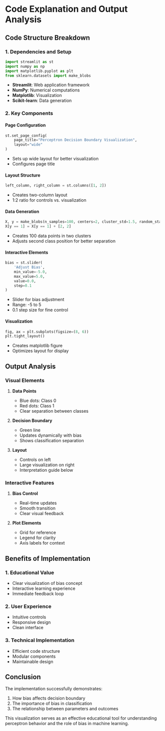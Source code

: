 # Code Explanation and Output Analysis

## Code Structure Breakdown

### 1. Dependencies and Setup
```python
import streamlit as st
import numpy as np
import matplotlib.pyplot as plt
from sklearn.datasets import make_blobs
```
- **Streamlit**: Web application framework
- **NumPy**: Numerical computations
- **Matplotlib**: Visualization
- **Scikit-learn**: Data generation

### 2. Key Components

#### Page Configuration
```python
st.set_page_config(
    page_title="Perceptron Decision Boundary Visualization",
    layout="wide"
)
```
- Sets up wide layout for better visualization
- Configures page title

#### Layout Structure
```python
left_column, right_column = st.columns([1, 2])
```
- Creates two-column layout
- 1:2 ratio for controls vs. visualization

#### Data Generation
```python
X, y = make_blobs(n_samples=100, centers=2, cluster_std=1.5, random_state=42)
X[y == 1] = X[y == 1] + [2, 2]
```
- Creates 100 data points in two clusters
- Adjusts second class position for better separation

#### Interactive Elements
```python
bias = st.slider(
    'Adjust Bias',
    min_value=-5.0,
    max_value=5.0,
    value=0.0,
    step=0.1
)
```
- Slider for bias adjustment
- Range: -5 to 5
- 0.1 step size for fine control

#### Visualization
```python
fig, ax = plt.subplots(figsize=(8, 6))
plt.tight_layout()
```
- Creates matplotlib figure
- Optimizes layout for display

## Output Analysis

### Visual Elements

1. **Data Points**
   - Blue dots: Class 0
   - Red dots: Class 1
   - Clear separation between classes

2. **Decision Boundary**
   - Green line
   - Updates dynamically with bias
   - Shows classification separation

3. **Layout**
   - Controls on left
   - Large visualization on right
   - Interpretation guide below

### Interactive Features

1. **Bias Control**
   - Real-time updates
   - Smooth transition
   - Clear visual feedback

2. **Plot Elements**
   - Grid for reference
   - Legend for clarity
   - Axis labels for context

## Benefits of Implementation

### 1. Educational Value
- Clear visualization of bias concept
- Interactive learning experience
- Immediate feedback loop

### 2. User Experience
- Intuitive controls
- Responsive design
- Clean interface

### 3. Technical Implementation
- Efficient code structure
- Modular components
- Maintainable design

## Conclusion

The implementation successfully demonstrates:
1. How bias affects decision boundary
2. The importance of bias in classification
3. The relationship between parameters and outcomes

This visualization serves as an effective educational tool for understanding perceptron behavior and the role of bias in machine learning.
